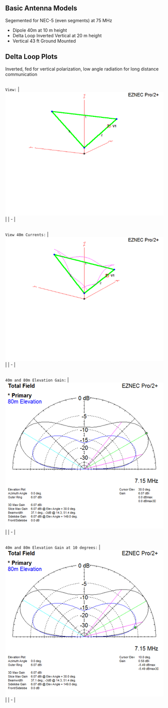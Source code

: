 ## Basic Antenna Models

Segemented for NEC-5 (even segments) at 75 MHz

- Dipole 40m at 10 m height
- Delta Loop Inverted Vertical at 20 m height 
- Vertical 43 ft Ground Mounted

## Delta Loop Plots

Inverted, fed for vertical polarization, low angle radiation for long distance communication

\
`View:`
| ![View](Plots/DLoop-View.png) |
| - |

\
`View 40m Currents:`
| ![View](Plots/DLoop-View-40m-Currents.png) |
| - |

\
`40m and 80m Elevation Gain:`
| ![View](Plots/40m-80m-Elev-Max.png) |
| - |


\
`40m and 80m Elevation Gain at 10 degrees:`
| ![View](Plots/40m-80m-Elev-10deg.png) |
| - |
